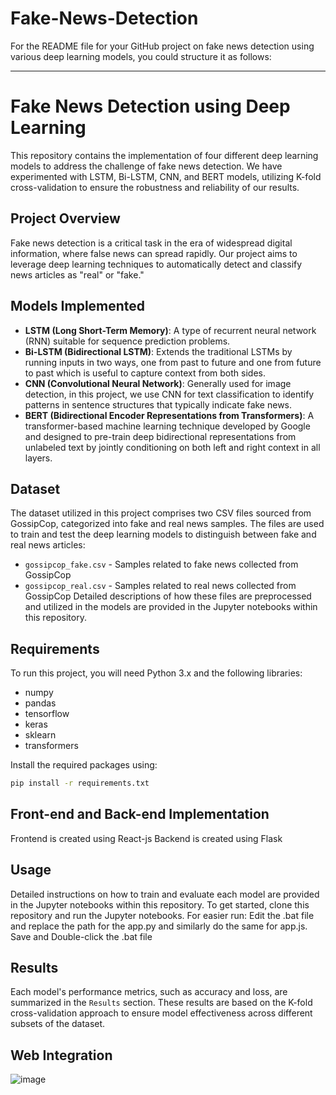 # Fake-News-Detection
For the README file for your GitHub project on fake news detection using various deep learning models, you could structure it as follows:

---

# Fake News Detection using Deep Learning

This repository contains the implementation of four different deep learning models to address the challenge of fake news detection. We have experimented with LSTM, Bi-LSTM, CNN, and BERT models, utilizing K-fold cross-validation to ensure the robustness and reliability of our results.

## Project Overview

Fake news detection is a critical task in the era of widespread digital information, where false news can spread rapidly. Our project aims to leverage deep learning techniques to automatically detect and classify news articles as "real" or "fake."

## Models Implemented

- **LSTM (Long Short-Term Memory)**: A type of recurrent neural network (RNN) suitable for sequence prediction problems.
- **Bi-LSTM (Bidirectional LSTM)**: Extends the traditional LSTMs by running inputs in two ways, one from past to future and one from future to past which is useful to capture context from both sides.
- **CNN (Convolutional Neural Network)**: Generally used for image detection, in this project, we use CNN for text classification to identify patterns in sentence structures that typically indicate fake news.
- **BERT (Bidirectional Encoder Representations from Transformers)**: A transformer-based machine learning technique developed by Google and designed to pre-train deep bidirectional representations from unlabeled text by jointly conditioning on both left and right context in all layers.

## Dataset

The dataset utilized in this project comprises two CSV files sourced from GossipCop, categorized into fake and real news samples. The files are used to train and test the deep learning models to distinguish between fake and real news articles:
 - `gossipcop_fake.csv` - Samples related to fake news collected from GossipCop
  - `gossipcop_real.csv` - Samples related to real news collected from GossipCop
Detailed descriptions of how these files are preprocessed and utilized in the models are provided in the Jupyter notebooks within this repository.

## Requirements

To run this project, you will need Python 3.x and the following libraries:
- numpy
- pandas
- tensorflow
- keras
- sklearn
- transformers

Install the required packages using:
```bash
pip install -r requirements.txt
```
## Front-end and Back-end Implementation

Frontend is created using React-js
Backend is created using Flask 
## Usage

Detailed instructions on how to train and evaluate each model are provided in the Jupyter notebooks within this repository. To get started, clone this repository and run the Jupyter notebooks.
For easier run: Edit the .bat file and replace the path for the app.py and similarly do the same for app.js.
Save and Double-click the .bat file

## Results

Each model's performance metrics, such as accuracy and loss, are summarized in the `Results` section. These results are based on the K-fold cross-validation approach to ensure model effectiveness across different subsets of the dataset.

## Web Integration
![image](https://github.com/Rishitha2811/Fake-News-Detection/assets/99421940/947f83b2-22cf-4ac4-811f-74b747b8904c)


